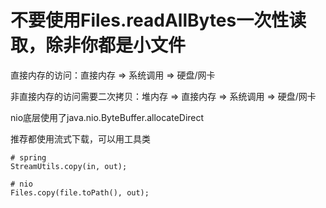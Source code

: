 # 不要使用Files.readAllBytes一次性读取，除非你都是小文件

直接内存的访问：直接内存 => 系统调用 => 硬盘/网卡

非直接内存的访问需要二次拷贝：堆内存 => 直接内存 => 系统调用 => 硬盘/网卡

nio底层使用了java.nio.ByteBuffer.allocateDirect

推荐都使用流式下载，可以用工具类
```
# spring
StreamUtils.copy(in, out);

# nio
Files.copy(file.toPath(), out);
```
